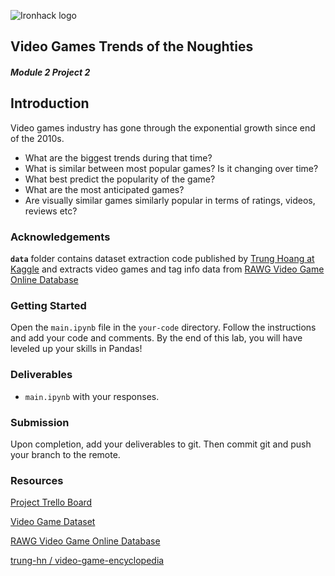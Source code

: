 ![Ironhack logo](https://i.imgur.com/1QgrNNw.png)

## **Video Games Trends of the Noughties**
#### *Module 2 Project 2*

## Introduction

Video games industry has gone through the exponential growth since end of the 2010s. 
- What are the biggest trends during that time? 
- What is similar between most popular games? Is it changing over time?
- What best predict the popularity of the game?
- What are the most anticipated games?
- Are visually similar games similarly popular in terms of ratings, videos, reviews etc?
### Acknowledgements

**`data`** folder contains dataset extraction code published by [Trung Hoang at Kaggle](https://www.kaggle.com/jummyegg/rawg-game-dataset) and extracts video games and tag info data from [RAWG Video Game Online Database](https://rawg.io/apidocs)


### Getting Started

Open the `main.ipynb` file in the `your-code` directory. Follow the instructions and add your code and comments. By the end of this lab, you will have leveled up your skills in Pandas!

### Deliverables

- `main.ipynb` with your responses.

### Submission

Upon completion, add your deliverables to git. Then commit git and push your branch to the remote.

### Resources

[Project Trello Board](https://trello.com/invite/b/vbZFXHUr/4299efa3b2e5e2cc30501f0398dd87c6/module-2-rawg-gaming-project-iryna-horova)

[Video Game Dataset](https://www.kaggle.com/jummyegg/rawg-game-dataset)

[RAWG Video Game Online Database](https://rawg.io/apidocs)

[trung-hn / video-game-encyclopedia](https://github.com/trung-hn/video-game-encyclopedia)